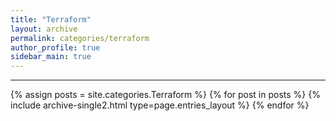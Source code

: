 ```yaml
---
title: "Terraform"
layout: archive
permalink: categories/terraform
author_profile: true
sidebar_main: true
---
```


***

{% assign posts = site.categories.Terraform %}
{% for post in posts %} {% include archive-single2.html type=page.entries_layout %} {% endfor %}